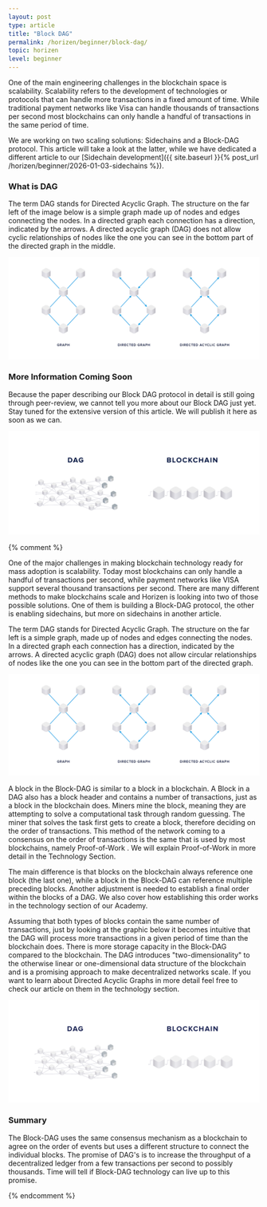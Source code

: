 ```yaml
---
layout: post
type: article
title: "Block DAG"
permalink: /horizen/beginner/block-dag/
topic: horizen
level: beginner
---
```


One of the main engineering challenges in the blockchain space is scalability. Scalability refers to the development of technologies or protocols that can handle more transactions in a fixed amount of time. While traditional payment networks like Visa can handle thousands of transactions per second most blockchains can only handle a handful of transactions in the same period of time. 

We are working on two scaling solutions: Sidechains and a Block-DAG protocol. This article will take a look at the latter, while we have dedicated a different article to our [Sidechain development]({{ site.baseurl }}{% post_url /horizen/beginner/2026-01-03-sidechains %}).

### What is DAG

The term DAG stands for Directed Acyclic Graph. The structure on the far left of the image below is a simple graph made up of nodes and edges connecting the nodes. In a directed graph each connection has a direction, indicated by the arrows. A directed acyclic graph (DAG) does not allow cyclic relationships of nodes like the one you can see in the bottom part of the directed graph in the middle.

![DAG](/assets/post_files/horizen/advanced/block-dag/dag.jpg)


### More Information Coming Soon

Because the paper describing our Block DAG protocol in detail is still going through peer-review, we cannot tell you more about our Block DAG just yet. Stay tuned for the extensive version of this article. We will publish it here as soon as we can.

![chain DAG](/assets/post_files/horizen/advanced/block-dag/chain_dag.png)











{% comment %}


One of the major challenges in making blockchain technology ready for mass adoption is scalability. Today most blockchains can only handle a handful of transactions per second, while payment networks like VISA support several thousand transactions per second. There are many different methods to make blockchains scale and Horizen is looking into two of those possible solutions. One of them is building a Block-DAG protocol, the other is enabling sidechains, but more on sidechains in another article.

The term DAG stands for Directed Acyclic Graph. The structure on the far left is a simple graph, made up of nodes and edges connecting the nodes. In a directed graph each connection has a direction, indicated by the arrows. A directed acyclic graph (DAG) does not allow circular relationships of nodes like the one you can see in the bottom part of the directed graph.

![DAG](/assets/post_files/horizen/beginner/block-dag/dag.jpg)

A block in the Block-DAG is similar to a block in a blockchain. A Block in a DAG also has a block header and contains a number of transactions, just as a block in the blockchain does. Miners mine the block, meaning they are attempting to solve a computational task through random guessing. The miner that solves the task first gets to create a block, therefore deciding on the order of transactions. This method of the network coming to a consensus on the order of transactions is the same that is used by most blockchains, namely Proof-of-Work . We will explain Proof-of-Work in more detail in the Technology Section.

The main difference is that blocks on the blockchain always reference one block (the last one), while a block in the Block-DAG can reference multiple preceding blocks. Another adjustment is needed to establish a final order within the blocks of a DAG. We also cover how establishing this order works in the technology section of our Academy.

Assuming that both types of blocks contain the same number of transactions, just by looking at the graphic below it becomes intuitive that the DAG will process more transactions in a given period of time than the blockchain does. There is more storage capacity in the Block-DAG compared to the blockchain. The DAG introduces "two-dimensionality" to the otherwise linear or one-dimensional data structure of the blockchain and is a promising approach to make decentralized networks scale. If you want to learn about Directed Acyclic Graphs in more detail feel free to check our article on them in the technology section.

![DAG Blockchain](/assets/post_files/horizen/beginner/block-dag/DAG_BLOCKCHAIN.png)

### Summary

The Block-DAG uses the same consensus mechanism as a blockchain to agree on the order of events but uses a different structure to connect the individual blocks. The promise of DAG's is to increase the throughput of a decentralized ledger from a few transactions per second to possibly thousands. Time will tell if Block-DAG technology can live up to this promise.


{% endcomment %}
